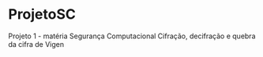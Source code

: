 # ProjetoSC
Projeto 1 - matéria Segurança Computacional
Cifração, decifração e quebra da cifra de Vigen
